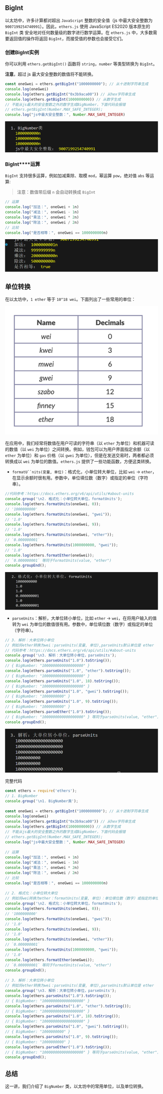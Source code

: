 
## **BigInt**

以太坊中，许多计算都对超出 `JavaScript` 整数的安全值（js 中最大安全整数为 `9007199254740991`）。因此，`ethers.js` 使用 JavaScript ES2020 版本原生的 `BigInt` 类 安全地对任何数量级的数字进行数学运算。在 `ethers.js` 中，大多数需要返回值的操作将返回 `BigInt`，而接受值的参数也会接受它们。

### **创建BigInt实例**

你可以利用 `ethers.getBigInt()` 函数将 `string`，`number` 等类型转换为 `BigInt`。

**注意**，超过 js 最大安全整数的数值将不能转换。

```javascript
const oneGwei = ethers.getBigInt("1000000000"); // 从十进制字符串生成
console.log(oneGwei)
console.log(ethers.getBigInt("0x3b9aca00")) // 从hex字符串生成
console.log(ethers.getBigInt(1000000000)) // 从数字生成
// 不能从js最大的安全整数之外的数字生成BigNumber，下面代码会报错
// ethers.getBigInt(Number.MAX_SAFE_INTEGER);
console.log("js中最大安全整数：", Number.MAX_SAFE_INTEGER)
```

![](static/HKksbZPqZoq0JFxcYFRc6ULdnef.png)

### **BigInt****运算**

`BigInt` 支持很多运算，例如加减乘除、取模 `mod`，幂运算 `pow`，绝对值 `abs` 等运算:

> 注意：数值带后缀 `n` 会自动转换成 `BigInt`

```javascript
// 运算
console.log("加法：", oneGwei + 1n)
console.log("减法：", oneGwei - 1n)
console.log("乘法：", oneGwei * 2n)
console.log("除法：", oneGwei / 2n)
// 比较
console.log("是否相等：", oneGwei == 1000000000n)
```

![](static/Vz66bjCDZoDiNnx0YNqcwRikndd.png)

## **单位转换**

在以太坊中，`1 ether` 等于 `10^18 wei`。下面列出了一些常用的单位：

![](static/A4FKb1h0Qo79ZLx5hVBcHhT5nBe.png)

在应用中，我们经常将数值在用户可读的字符串（以 `ether` 为单位）和机器可读的数值（以 `wei` 为单位）之间转换。例如，钱包可以为用户界面指定余额（以 `ether` 为单位）和 `gas` 价格（以 `gwei` 为单位），但是在发送交易时，两者都必须转换成以 `wei` 为单位的数值。`ethers.js` 提供了一些功能函数，方便这类转换。

- `formatU``nits(变量, 单位)`：格式化，小单位转大单位，比如 `wei` -> `ether`，在显示余额时很有用。参数中，单位填位数（数字）或指定的单位（字符串）。

```javascript
//代码参考：https://docs.ethers.org/v6/api/utils/#about-units
console.group('\n2. 格式化：小单位转大单位，formatUnits');
console.log(ethers.formatUnits(oneGwei, 0));
// '1000000000'
console.log(ethers.formatUnits(oneGwei, "gwei"));
// '1.0'
console.log(ethers.formatUnits(oneGwei, 9));
// '1.0'
console.log(ethers.formatUnits(oneGwei, "ether"));
// `0.000000001`
console.log(ethers.formatUnits(1000000000, "gwei"));
// '1.0'
console.log(ethers.formatEther(oneGwei));
// `0.000000001` 等同于formatUnits(value, "ether")
console.groupEnd();
```

![](static/TkuKbAUrUoGxsWxDQk4cNoSun9b.png)

- `parseUnits`：解析，大单位转小单位，比如 `ether` -> `wei`，在将用户输入的值转为 `wei` 为单位的数值很有用。参数中，单位填位数（数字）或指定的单位（字符串）。

```javascript
// 3. 解析：大单位转小单位
// 例如将ether转换为wei：parseUnits(变量, 单位),parseUnits默认单位是 ether
// 代码参考：https://docs.ethers.org/v6/api/utils/#about-units
console.group('\n3. 解析：大单位转小单位，parseUnits');
console.log(ethers.parseUnits("1.0").toString());
// { BigNumber: "1000000000000000000" }
console.log(ethers.parseUnits("1.0", "ether").toString());
// { BigNumber: "1000000000000000000" }
console.log(ethers.parseUnits("1.0", 18).toString());
// { BigNumber: "1000000000000000000" }
console.log(ethers.parseUnits("1.0", "gwei").toString());
// { BigNumber: "1000000000" }
console.log(ethers.parseUnits("1.0", 9).toString());
// { BigNumber: "1000000000" }
console.log(ethers.parseEther("1.0").toString());
// { BigNumber: "1000000000000000000" } 等同于parseUnits(value, "ether")
console.groupEnd();
```

![](static/UDG3b7q7loI6ZpxhUtVclpvZnfg.png)

完整代码

```javascript
const ethers = require('ethers');
// 1. BigNumber
console.group('\n1. BigNumber类');

const oneGwei = ethers.getBigInt("1000000000"); // 从十进制字符串生成
console.log(oneGwei)
console.log(ethers.getBigInt("0x3b9aca00")) // 从hex字符串生成
console.log(ethers.getBigInt(1000000000)) // 从数字生成
// 不能从js最大的安全整数之外的数字生成BigNumber，下面代码会报错
// ethers.getBigInt(Number.MAX_SAFE_INTEGER);
console.log("js中最大安全整数：", Number.MAX_SAFE_INTEGER)

// 运算
console.log("加法：", oneGwei + 1n)
console.log("减法：", oneGwei - 1n)
console.log("乘法：", oneGwei * 2n)
console.log("除法：", oneGwei / 2n)
// 比较
console.log("是否相等：", oneGwei == 1000000000n)

// 2. 格式化：小单位转大单位
// 例如将wei转换为ether：formatUnits(变量, 单位)：单位填位数（数字）或指定的单位（字符串）
console.group('\n2. 格式化：小单位转大单位，formatUnits');
console.log(ethers.formatUnits(oneGwei, 0));
// '1000000000'
console.log(ethers.formatUnits(oneGwei, "gwei"));
// '1.0'
console.log(ethers.formatUnits(oneGwei, 9));
// '1.0'
console.log(ethers.formatUnits(oneGwei, "ether"));
// `0.000000001`
console.log(ethers.formatUnits(1000000000, "gwei"));
// '1.0'
console.log(ethers.formatEther(oneGwei));
// `0.000000001` 等同于formatUnits(value, "ether")
console.groupEnd();

// 3. 解析：大单位转小单位
// 例如将ether转换为wei：parseUnits(变量, 单位),parseUnits默认单位是 ether
console.group('\n3. 解析：大单位转小单位，parseUnits');
console.log(ethers.parseUnits("1.0").toString());
// { BigNumber: "1000000000000000000" }
console.log(ethers.parseUnits("1.0", "ether").toString());
// { BigNumber: "1000000000000000000" }
console.log(ethers.parseUnits("1.0", 18).toString());
// { BigNumber: "1000000000000000000" }
console.log(ethers.parseUnits("1.0", "gwei").toString());
// { BigNumber: "1000000000" }
console.log(ethers.parseUnits("1.0", 9).toString());
// { BigNumber: "1000000000" }
console.log(ethers.parseEther("1.0").toString());
// { BigNumber: "1000000000000000000" } 等同于parseUnits(value, "ether")
console.groupEnd();
```

## **总结**

这一讲，我们介绍了 `BigNumber` 类，以太坊中的常用单位，以及单位转换。
